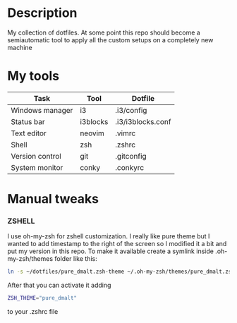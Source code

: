 # Description

My collection of dotfiles. At some point this repo should become a
semiautomatic tool to apply all the custom setups on a completely new machine

# My tools

| Task            | Tool     | Dotfile           |
|-----------------|----------|-------------------|
| Windows manager | i3       | .i3/config        |
| Status bar      | i3blocks | .i3/i3blocks.conf |
| Text editor     | neovim   | .vimrc            |
| Shell           | zsh      | .zshrc            |
| Version control | git      | .gitconfig        |
| System monitor  | conky    | .conkyrc          |

# Manual tweaks

### ZSHELL
I use oh-my-zsh for zshell customization. I really like pure theme
but I wanted to add timestamp to the right of the screen so I modified it a bit and
put my version in this repo. To make it available create a symlink inside .oh-my-zsh/themes folder like this:

```bash
ln -s ~/dotfiles/pure_dmalt.zsh-theme ~/.oh-my-zsh/themes/pure_dmalt.zsh-theme
```

After that you can activate it adding 

```bash
ZSH_THEME="pure_dmalt"
```

to your .zshrc file

